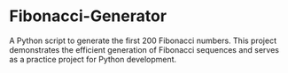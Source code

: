 # Fibonacci-Generator
A Python script to generate the first 200 Fibonacci numbers. This project demonstrates the efficient generation of Fibonacci sequences and serves as a practice project for Python development.
